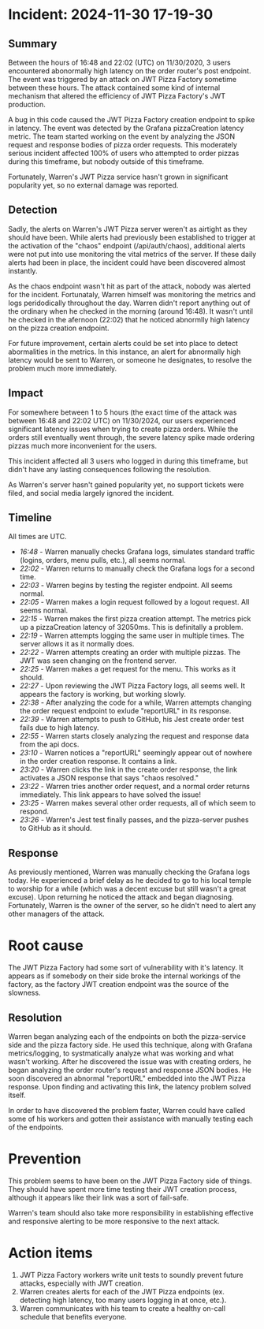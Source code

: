 # Incident: 2024-11-30 17-19-30

## Summary

Between the hours of 16:48 and 22:02 (UTC) on 11/30/2020, 3 users encountered abonormally high latency on the order router's post endpoint. The event was triggered by an attack on JWT Pizza Factory sometime between these hours. The attack contained some kind of internal mechanism that altered the efficiency of JWT Pizza Factory's JWT production. 

A bug in this code caused the JWT Pizza Factory creation endpoint to spike in latency. The event was detected by the Grafana pizzaCreation latency metric. The team started working on the event by analyzing the JSON request and response bodies of pizza order requests. This moderately serious incident affected 100% of users who attempted to order pizzas during this timeframe, but nobody outside of this timeframe.

Fortunately, Warren's JWT Pizza service hasn't grown in significant popularity yet, so no external damage was reported.


## Detection

Sadly, the alerts on Warren's JWT Pizza server weren't as airtight as they should have been. While alerts had previously been established to trigger at the activation of the "chaos" endpoint (/api/auth/chaos), additional alerts were not put into use monitoring the vital metrics of the server. If these daily alerts had been in place, the incident could have been discovered almost instantly.

As the chaos endpoint wasn't hit as part of the attack, nobody was alerted for the incident. Fortunataly, Warren himself was monitoring the metrics and logs peridodically throughout the day. Warren didn't report anything out of the ordinary when he checked in the morning (around 16:48). It wasn't until he checked in the afernoon (22:02) that he noticed abnormlly high latency on the pizza creation endpoint. 

For future improvement, certain alerts could be set into place to detect abormalities in the metrics. In this instance, an alert for abnormally high latency would be sent to Warren, or someone he designates, to resolve the problem much more immediately.

## Impact

For somewhere between 1 to 5 hours (the exact time of the attack was between 16:48 and 22:02 UTC) on 11/30/2024, our users experienced significant latency issues when trying to create pizza orders. While the orders still eventually went through, the severe latency spike made ordering pizzas much more inconvenient for the users.

This incident affected all 3 users who logged in during this timeframe, but didn't have any lasting consequences following the resolution.

As Warren's server hasn't gained popularity yet, no support tickets were filed, and social media largely ignored the incident.

## Timeline

All times are UTC.

- _16:48_ - Warren manually checks Grafana logs, simulates standard traffic (logins, orders, menu pulls, etc.), all seems normal.
- _22:02_ - Warren returns to manually check the Grafana logs for a second time.
- _22:03_ - Warren begins by testing the register endpoint. All seems normal.
- _22:05_ - Warren makes a login request followed by a logout request. All seems normal.
- _22:15_ - Warren makes the first pizza creation attempt. The metrics pick up a pizzaCreation latency of 32050ms. This is definitally a problem.
- _22:19_ - Warren attempts logging the same user in multiple times. The server allows it as it normally does.
- _22:22_ - Warren attempts creating an order with multiple pizzas. The JWT was seen changing on the frontend server.
- _22:25_ - Warren makes a get request for the menu. This works as it should.
- _22:27_ - Upon reviewing the JWT Pizza Factory logs, all seems well. It appears the factory is working, but working slowly.
- _22:38_ - After analyzing the code for a while, Warren attempts changing the order request endpoint to exlude "reportURL" in its response.
- _22:39_ - Warren attempts to push to GitHub, his Jest create order test fails due to high latency.
- _22:55_ - Warren starts closely analyzing the request and response data from the api docs.
- _23:10_ - Warren notices a "reportURL" seemingly appear out of nowhere in the order creation response. It contains a link.
- _23:20_ - Warren clicks the link in the create order response, the link activates a JSON response that says "chaos resolved."
- _23:22_ - Warren tries another order request, and a normal order returns immediately. This link appears to have solved the issue!
- _23:25_ - Warren makes several other order requests, all of which seem to respond.
- _23:26_ - Warren's Jest test finally passes, and the pizza-server pushes to GitHub as it should.



## Response

As previously mentioned, Warren was manually checking the Grafana logs today. He experienced a brief delay as he decided to go to his local temple to worship for a while (which was a decent excuse but still wasn't a great excuse). Upon returning he noticed the attack and began diagnosing. Fortunately, Warren is the owner of the server, so he didn't need to alert any other managers of the attack.

# Root cause

The JWT Pizza Factory had some sort of vulnerability with it's latency. It appears as if somebody on their side broke the internal workings of the factory, as the factory JWT creation endpoint was the source of the slowness.

## Resolution

Warren began analyzing each of the endpoints on both the pizza-service side and the pizza factory side. He used this technique, along with Grafana metrics/logging, to systmatically analyze what was working and what wasn't working. After he discovered the issue was with creating orders, he began analyzing the order router's request and response JSON bodies. He soon discovered an abnormal "reportURL" embedded into the JWT Pizza response. Upon finding and activating this link, the latency problem solved itself.

In order to have discovered the problem faster, Warren could have called some of his workers and gotten their assistance with manually testing each of the endpoints.

# Prevention

This problem seems to have been on the JWT Pizza Factory side of things. They should have spent more time testing their JWT creation process, although it appears like their link was a sort of fail-safe. 

Warren's team should also take more responsibility in establishing effective and responsive alerting to be more responsive to the next attack.

# Action items

1. JWT Pizza Factory workers write unit tests to soundly prevent future attacks, especially with JWT creation.
2. Warren creates alerts for each of the JWT Pizza endpoints (ex. detecting high latency, too many users logging in at once, etc.).
3. Warren communicates with his team to create a healthy on-call schedule that benefits everyone.
